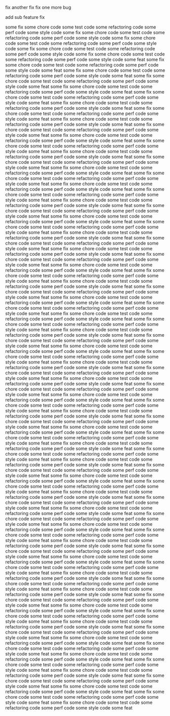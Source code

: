 fix
another fix
fix one more bug

add sub feature
fix

some fix
some chore code
some test code
some refactoring code
some perf code
some style code
some fix
some chore code
some test code
some refactoring code
some perf code
some style code
some fix
some chore code
some test code
some refactoring code
some perf code
some style code
some fix
some chore code
some test code
some refactoring code
some perf code
some style code
some fix
some chore code
some test code
some refactoring code
some perf code
some style code
some feat
some fix
some chore code
some test code
some refactoring code
some perf code
some style code
some feat
some fix
some chore code
some test code
some refactoring code
some perf code
some style code
some feat
some fix
some chore code
some test code
some refactoring code
some perf code
some style code
some feat
some fix
some chore code
some test code
some refactoring code
some perf code
some style code
some feat
some fix
some chore code
some test code
some refactoring code
some perf code
some style code
some feat
some fix
some chore code
some test code
some refactoring code
some perf code
some style code
some feat
some fix
some chore code
some test code
some refactoring code
some perf code
some style code
some feat
some fix
some chore code
some test code
some refactoring code
some perf code
some style code
some feat
some fix
some chore code
some test code
some refactoring code
some perf code
some style code
some feat
some fix
some chore code
some test code
some refactoring code
some perf code
some style code
some feat
some fix
some chore code
some test code
some refactoring code
some perf code
some style code
some feat
some fix
some chore code
some test code
some refactoring code
some perf code
some style code
some feat
some fix
some chore code
some test code
some refactoring code
some perf code
some style code
some feat
some fix
some chore code
some test code
some refactoring code
some perf code
some style code
some feat
some fix
some chore code
some test code
some refactoring code
some perf code
some style code
some feat
some fix
some chore code
some test code
some refactoring code
some perf code
some style code
some feat
some fix
some chore code
some test code
some refactoring code
some perf code
some style code
some feat
some fix
some chore code
some test code
some refactoring code
some perf code
some style code
some feat
some fix
some chore code
some test code
some refactoring code
some perf code
some style code
some feat
some fix
some chore code
some test code
some refactoring code
some perf code
some style code
some feat
some fix
some chore code
some test code
some refactoring code
some perf code
some style code
some feat
some fix
some chore code
some test code
some refactoring code
some perf code
some style code
some feat
some fix
some chore code
some test code
some refactoring code
some perf code
some style code
some feat
some fix
some chore code
some test code
some refactoring code
some perf code
some style code
some feat
some fix
some chore code
some test code
some refactoring code
some perf code
some style code
some feat
some fix
some chore code
some test code
some refactoring code
some perf code
some style code
some feat
some fix
some chore code
some test code
some refactoring code
some perf code
some style code
some feat
some fix
some chore code
some test code
some refactoring code
some perf code
some style code
some feat
some fix
some chore code
some test code
some refactoring code
some perf code
some style code
some feat
some fix
some chore code
some test code
some refactoring code
some perf code
some style code
some feat
some fix
some chore code
some test code
some refactoring code
some perf code
some style code
some feat
some fix
some chore code
some test code
some refactoring code
some perf code
some style code
some feat
some fix
some chore code
some test code
some refactoring code
some perf code
some style code
some feat
some fix
some chore code
some test code
some refactoring code
some perf code
some style code
some feat
some fix
some chore code
some test code
some refactoring code
some perf code
some style code
some feat
some fix
some chore code
some test code
some refactoring code
some perf code
some style code
some feat
some fix
some chore code
some test code
some refactoring code
some perf code
some style code
some feat
some fix
some chore code
some test code
some refactoring code
some perf code
some style code
some feat
some fix
some chore code
some test code
some refactoring code
some perf code
some style code
some feat
some fix
some chore code
some test code
some refactoring code
some perf code
some style code
some feat
some fix
some chore code
some test code
some refactoring code
some perf code
some style code
some feat
some fix
some chore code
some test code
some refactoring code
some perf code
some style code
some feat
some fix
some chore code
some test code
some refactoring code
some perf code
some style code
some feat
some fix
some chore code
some test code
some refactoring code
some perf code
some style code
some feat
some fix
some chore code
some test code
some refactoring code
some perf code
some style code
some feat
some fix
some chore code
some test code
some refactoring code
some perf code
some style code
some feat
some fix
some chore code
some test code
some refactoring code
some perf code
some style code
some feat
some fix
some chore code
some test code
some refactoring code
some perf code
some style code
some feat
some fix
some chore code
some test code
some refactoring code
some perf code
some style code
some feat
some fix
some chore code
some test code
some refactoring code
some perf code
some style code
some feat
some fix
some chore code
some test code
some refactoring code
some perf code
some style code
some feat
some fix
some chore code
some test code
some refactoring code
some perf code
some style code
some feat
some fix
some chore code
some test code
some refactoring code
some perf code
some style code
some feat
some fix
some chore code
some test code
some refactoring code
some perf code
some style code
some feat
some fix
some chore code
some test code
some refactoring code
some perf code
some style code
some feat
some fix
some chore code
some test code
some refactoring code
some perf code
some style code
some feat
some fix
some chore code
some test code
some refactoring code
some perf code
some style code
some feat
some fix
some chore code
some test code
some refactoring code
some perf code
some style code
some feat
some fix
some chore code
some test code
some refactoring code
some perf code
some style code
some feat
some fix
some chore code
some test code
some refactoring code
some perf code
some style code
some feat
some fix
some chore code
some test code
some refactoring code
some perf code
some style code
some feat
some fix
some chore code
some test code
some refactoring code
some perf code
some style code
some feat
some fix
some chore code
some test code
some refactoring code
some perf code
some style code
some feat
some fix
some chore code
some test code
some refactoring code
some perf code
some style code
some feat
some fix
some chore code
some test code
some refactoring code
some perf code
some style code
some feat
some fix
some chore code
some test code
some refactoring code
some perf code
some style code
some feat
some fix
some chore code
some test code
some refactoring code
some perf code
some style code
some feat
some fix
some chore code
some test code
some refactoring code
some perf code
some style code
some feat
some fix
some chore code
some test code
some refactoring code
some perf code
some style code
some feat
some fix
some chore code
some test code
some refactoring code
some perf code
some style code
some feat
some fix
some chore code
some test code
some refactoring code
some perf code
some style code
some feat
some fix
some chore code
some test code
some refactoring code
some perf code
some style code
some feat
some fix
some chore code
some test code
some refactoring code
some perf code
some style code
some feat
some fix
some chore code
some test code
some refactoring code
some perf code
some style code
some feat
some fix
some chore code
some test code
some refactoring code
some perf code
some style code
some feat
some fix
some chore code
some test code
some refactoring code
some perf code
some style code
some feat
some fix
some chore code
some test code
some refactoring code
some perf code
some style code
some feat
some fix
some chore code
some test code
some refactoring code
some perf code
some style code
some feat
some fix
some chore code
some test code
some refactoring code
some perf code
some style code
some feat
some fix
some chore code
some test code
some refactoring code
some perf code
some style code
some feat
